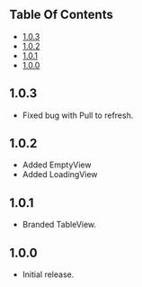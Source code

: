 ## Table Of Contents

* [1.0.3](#1.0.3)
* [1.0.2](#1.0.2)
* [1.0.1](#1.0.1)
* [1.0.0](#1.0.0)

## 1.0.3

- Fixed bug with Pull to refresh.

## 1.0.2

- Added EmptyView
- Added LoadingView

## 1.0.1

- Branded TableView.

## 1.0.0

- Initial release. 

